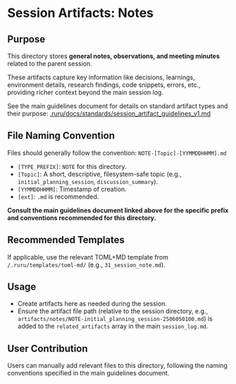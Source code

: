 # Session Artifacts: Notes

## Purpose

This directory stores **general notes, observations, and meeting minutes** related to the parent session.

These artifacts capture key information like decisions, learnings, environment details, research findings, code snippets, errors, etc., providing richer context beyond the main session log.

See the main guidelines document for details on standard artifact types and their purpose:
[.ruru/docs/standards/session_artifact_guidelines_v1.md](/.ruru/docs/standards/session_artifact_guidelines_v1.md)

## File Naming Convention

Files should generally follow the convention: `NOTE-[Topic]-[YYMMDDHHMM].md`

*   `[TYPE_PREFIX]`: `NOTE` for this directory.
*   `[Topic]`: A short, descriptive, filesystem-safe topic (e.g., `initial_planning_session`, `discussion_summary`).
*   `[YYMMDDHHMM]`: Timestamp of creation.
*   `[ext]`: `.md` is recommended.

**Consult the main guidelines document linked above for the specific prefix and conventions recommended for this directory.**

## Recommended Templates

If applicable, use the relevant TOML+MD template from `/.ruru/templates/toml-md/` (e.g., `31_session_note.md`).

## Usage

*   Create artifacts here as needed during the session.
*   Ensure the artifact file path (relative to the session directory, e.g., `artifacts/notes/NOTE-initial_planning_session-2506050100.md`) is added to the `related_artifacts` array in the main `session_log.md`.

## User Contribution

Users can manually add relevant files to this directory, following the naming conventions specified in the main guidelines document.